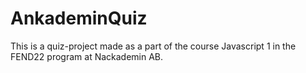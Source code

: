 # AnkademinQuiz
This is a quiz-project made as a part of the course Javascript 1 in the FEND22 program at Nackademin AB.
